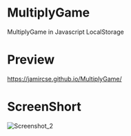 # MultiplyGame
MultiplyGame in Javascript LocalStorage 

# Preview

https://jamircse.github.io/MultiplyGame/
# ScreenShort

![Screenshot_2](https://user-images.githubusercontent.com/46633915/197362530-cab6b691-d872-42c0-95c2-65eda1e20e9d.png)
